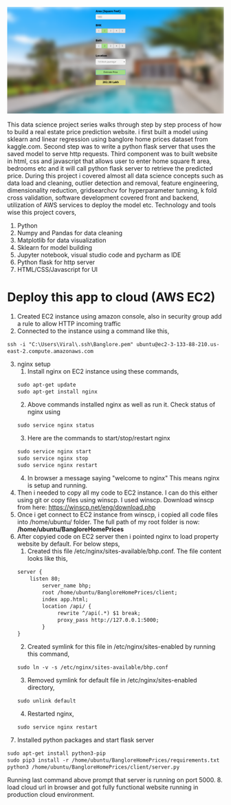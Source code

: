 ![](BHP_website.PNG)

This data science project series walks through step by step process of how to build a real estate price prediction website. i first built a model using sklearn and linear regression using banglore home prices dataset from kaggle.com. Second step was to write a python flask server that uses the saved model to serve http requests. Third component was to built website in html, css and javascript that allows user to enter home square ft area, bedrooms etc and it will call python flask server to retrieve the predicted price. During this project i covered almost all data science concepts such as data load and cleaning, outlier detection and removal, feature engineering, dimensionality reduction, gridsearchcv for hyperparameter tunning, k fold cross validation, software development covered front and backend, utilization of AWS services to deploy the model etc. Technology and  tools wise this project covers,

1. Python
2. Numpy and Pandas for data cleaning
3. Matplotlib for data visualization
4. Sklearn for model building
5. Jupyter notebook, visual studio code and pycharm as IDE
6. Python flask for http server
7. HTML/CSS/Javascript for UI

# Deploy this app to cloud (AWS EC2)

1. Created EC2 instance using amazon console, also in security group add a rule to allow HTTP incoming traffic
2. Connected to the instance using a command like this,
```
ssh -i "C:\Users\Viral\.ssh\Banglore.pem" ubuntu@ec2-3-133-88-210.us-east-2.compute.amazonaws.com
```
3. nginx setup
   1. Install nginx on EC2 instance using these commands,
   ```
   sudo apt-get update
   sudo apt-get install nginx
   ```
   2. Above commands installed nginx as well as run it. Check status of nginx using
   ```
   sudo service nginx status
   ```
   3. Here are the commands to start/stop/restart nginx
   ```
   sudo service nginx start
   sudo service nginx stop
   sudo service nginx restart
   ```
   4. In browser a message saying "welcome to nginx" This means nginx is setup and running.
4. Then i needed to copy all my code to EC2 instance. I can do this either using git or copy files using winscp. I used winscp. Download winscp from here: https://winscp.net/eng/download.php
5. Once i get connect to EC2 instance from winscp, i copied all code files into /home/ubuntu/ folder. The full path of my root folder is now: **/home/ubuntu/BangloreHomePrices**
6.  After copyied code on EC2 server then i pointed nginx to load property website by default. For below steps,
    1. Created this file /etc/nginx/sites-available/bhp.conf. The file content looks like this,
    ```
    server {
	    listen 80;
            server_name bhp;
            root /home/ubuntu/BangloreHomePrices/client;
            index app.html;
            location /api/ {
                 rewrite ^/api(.*) $1 break;
                 proxy_pass http://127.0.0.1:5000;
            }
    }
    ```
    2. Created symlink for this file in /etc/nginx/sites-enabled by running this command,
    ```
    sudo ln -v -s /etc/nginx/sites-available/bhp.conf
    ```
    3. Removed symlink for default file in /etc/nginx/sites-enabled directory,
    ```
    sudo unlink default
    ```
    4. Restarted nginx,
    ```
    sudo service nginx restart
    ```
7. Installed python packages and start flask server
```
sudo apt-get install python3-pip
sudo pip3 install -r /home/ubuntu/BangloreHomePrices/requirements.txt
python3 /home/ubuntu/BangloreHomePrices/client/server.py
```
Running last command above prompt that server is running on port 5000.
8. load cloud url in browser and got fully functional website running in production cloud environment.



